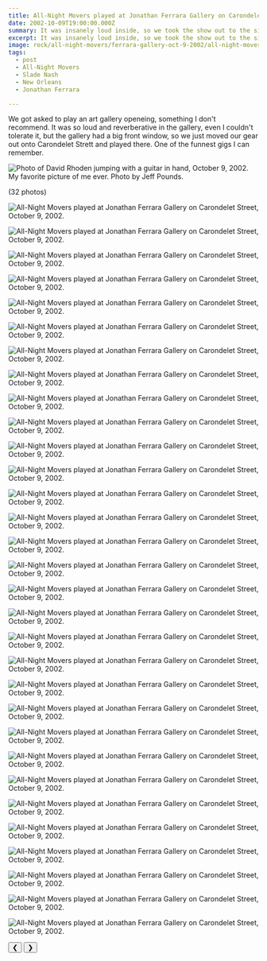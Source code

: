 ```yaml
---
title: All-Night Movers played at Jonathan Ferrara Gallery on Carondelet Street.
date: 2002-10-09T19:00:00.000Z
summary: It was insanely loud inside, so we took the show out to the sidewalk.
excerpt: It was insanely loud inside, so we took the show out to the sidewalk.
image: rock/all-night-movers/ferrara-gallery-oct-9-2002/all-night-movers-ferrara-window-by-jeff-pounds.jpg
tags:
  - post 
  - All-Night Movers
  - Slade Nash
  - New Orleans
  - Jonathan Ferrara

---
```


We got asked to play an art gallery openeing, something I don't recommend. It was so loud and reverberative in the gallery, even I couldn't tolerate it, but the gallery had a big front window, so we just moved our gear out onto Carondelet Strett and played there. One of the funnest gigs I can remember.

![Photo of David Rhoden jumping with a guitar in hand, October 9, 2002.](/static/img/rock/all-night-movers/ferrara-gallery-oct-9-2002/all-night-movers-ferrara-window-by-jeff-pounds.jpg)
My favorite picture of me ever. Photo by Jeff Pounds.

(32 photos)

<div id="viewport">

![All-Night Movers played at Jonathan Ferrara Gallery on Carondelet Street, October 9, 2002.](/static/img/rock/all-night-movers/ferrara-gallery-oct-9-2002/4track-oct-9-2002.jpg "All-Night Movers played at Jonathan Ferrara Gallery on Carondelet Street, October 9, 2002.")

![All-Night Movers played at Jonathan Ferrara Gallery on Carondelet Street, October 9, 2002.](/static/img/rock/all-night-movers/ferrara-gallery-oct-9-2002/daveonly-oct-9-2002.jpg "All-Night Movers played at Jonathan Ferrara Gallery on Carondelet Street, October 9, 2002.")

![All-Night Movers played at Jonathan Ferrara Gallery on Carondelet Street, October 9, 2002.](/static/img/rock/all-night-movers/ferrara-gallery-oct-9-2002/fenderneck-oct-9-2002.jpg "All-Night Movers played at Jonathan Ferrara Gallery on Carondelet Street, October 9, 2002.")

![All-Night Movers played at Jonathan Ferrara Gallery on Carondelet Street, October 9, 2002.](/static/img/rock/all-night-movers/ferrara-gallery-oct-9-2002/inwindow00-oct-9-2002.jpg "All-Night Movers played at Jonathan Ferrara Gallery on Carondelet Street, October 9, 2002.")

![All-Night Movers played at Jonathan Ferrara Gallery on Carondelet Street, October 9, 2002.](/static/img/rock/all-night-movers/ferrara-gallery-oct-9-2002/inwindow01-oct-9-2002.jpg "All-Night Movers played at Jonathan Ferrara Gallery on Carondelet Street, October 9, 2002.")

![All-Night Movers played at Jonathan Ferrara Gallery on Carondelet Street, October 9, 2002.](/static/img/rock/all-night-movers/ferrara-gallery-oct-9-2002/inwindow03-oct-9-2002.jpg "All-Night Movers played at Jonathan Ferrara Gallery on Carondelet Street, October 9, 2002.")

![All-Night Movers played at Jonathan Ferrara Gallery on Carondelet Street, October 9, 2002.](/static/img/rock/all-night-movers/ferrara-gallery-oct-9-2002/inwindow04-oct-9-2002.jpg "All-Night Movers played at Jonathan Ferrara Gallery on Carondelet Street, October 9, 2002.")

![All-Night Movers played at Jonathan Ferrara Gallery on Carondelet Street, October 9, 2002.](/static/img/rock/all-night-movers/ferrara-gallery-oct-9-2002/inwindow06-oct-9-2002.jpg "All-Night Movers played at Jonathan Ferrara Gallery on Carondelet Street, October 9, 2002.")

![All-Night Movers played at Jonathan Ferrara Gallery on Carondelet Street, October 9, 2002.](/static/img/rock/all-night-movers/ferrara-gallery-oct-9-2002/inwindow07-oct-9-2002.jpg "All-Night Movers played at Jonathan Ferrara Gallery on Carondelet Street, October 9, 2002.")

![All-Night Movers played at Jonathan Ferrara Gallery on Carondelet Street, October 9, 2002.](/static/img/rock/all-night-movers/ferrara-gallery-oct-9-2002/inwindow08-oct-9-2002.jpg "All-Night Movers played at Jonathan Ferrara Gallery on Carondelet Street, October 9, 2002.")

![All-Night Movers played at Jonathan Ferrara Gallery on Carondelet Street, October 9, 2002.](/static/img/rock/all-night-movers/ferrara-gallery-oct-9-2002/inwindow09-oct-9-2002.jpg "All-Night Movers played at Jonathan Ferrara Gallery on Carondelet Street, October 9, 2002.")

![All-Night Movers played at Jonathan Ferrara Gallery on Carondelet Street, October 9, 2002.](/static/img/rock/all-night-movers/ferrara-gallery-oct-9-2002/inwindow10-oct-9-2002.jpg "All-Night Movers played at Jonathan Ferrara Gallery on Carondelet Street, October 9, 2002.")

![All-Night Movers played at Jonathan Ferrara Gallery on Carondelet Street, October 9, 2002.](/static/img/rock/all-night-movers/ferrara-gallery-oct-9-2002/inwindow11-oct-9-2002.jpg "All-Night Movers played at Jonathan Ferrara Gallery on Carondelet Street, October 9, 2002.")

![All-Night Movers played at Jonathan Ferrara Gallery on Carondelet Street, October 9, 2002.](/static/img/rock/all-night-movers/ferrara-gallery-oct-9-2002/inwindow12-oct-9-2002.jpg "All-Night Movers played at Jonathan Ferrara Gallery on Carondelet Street, October 9, 2002.")

![All-Night Movers played at Jonathan Ferrara Gallery on Carondelet Street, October 9, 2002.](/static/img/rock/all-night-movers/ferrara-gallery-oct-9-2002/inwindow14-oct-9-2002.jpg "All-Night Movers played at Jonathan Ferrara Gallery on Carondelet Street, October 9, 2002.")

![All-Night Movers played at Jonathan Ferrara Gallery on Carondelet Street, October 9, 2002.](/static/img/rock/all-night-movers/ferrara-gallery-oct-9-2002/inwindow15-oct-9-2002.jpg "All-Night Movers played at Jonathan Ferrara Gallery on Carondelet Street, October 9, 2002.")

![All-Night Movers played at Jonathan Ferrara Gallery on Carondelet Street, October 9, 2002.](/static/img/rock/all-night-movers/ferrara-gallery-oct-9-2002/inwindow16-oct-9-2002.jpg "All-Night Movers played at Jonathan Ferrara Gallery on Carondelet Street, October 9, 2002.")

![All-Night Movers played at Jonathan Ferrara Gallery on Carondelet Street, October 9, 2002.](/static/img/rock/all-night-movers/ferrara-gallery-oct-9-2002/marianmarcus-oct-9-2002.jpg "All-Night Movers played at Jonathan Ferrara Gallery on Carondelet Street, October 9, 2002.")

![All-Night Movers played at Jonathan Ferrara Gallery on Carondelet Street, October 9, 2002.](/static/img/rock/all-night-movers/ferrara-gallery-oct-9-2002/reallight-oct-9-2002.jpg "All-Night Movers played at Jonathan Ferrara Gallery on Carondelet Street, October 9, 2002.")

![All-Night Movers played at Jonathan Ferrara Gallery on Carondelet Street, October 9, 2002.](/static/img/rock/all-night-movers/ferrara-gallery-oct-9-2002/schlitz-oct-9-2002.jpg "All-Night Movers played at Jonathan Ferrara Gallery on Carondelet Street, October 9, 2002.")

![All-Night Movers played at Jonathan Ferrara Gallery on Carondelet Street, October 9, 2002.](/static/img/rock/all-night-movers/ferrara-gallery-oct-9-2002/show1-oct-9-2002.jpg "All-Night Movers played at Jonathan Ferrara Gallery on Carondelet Street, October 9, 2002.")

![All-Night Movers played at Jonathan Ferrara Gallery on Carondelet Street, October 9, 2002.](/static/img/rock/all-night-movers/ferrara-gallery-oct-9-2002/sidewalk1-oct-9-2002.jpg "All-Night Movers played at Jonathan Ferrara Gallery on Carondelet Street, October 9, 2002.")

![All-Night Movers played at Jonathan Ferrara Gallery on Carondelet Street, October 9, 2002.](/static/img/rock/all-night-movers/ferrara-gallery-oct-9-2002/sidewalk2-oct-9-2002.jpg "All-Night Movers played at Jonathan Ferrara Gallery on Carondelet Street, October 9, 2002.")

![All-Night Movers played at Jonathan Ferrara Gallery on Carondelet Street, October 9, 2002.](/static/img/rock/all-night-movers/ferrara-gallery-oct-9-2002/sidewalk4-oct-9-2002.jpg "All-Night Movers played at Jonathan Ferrara Gallery on Carondelet Street, October 9, 2002.")

![All-Night Movers played at Jonathan Ferrara Gallery on Carondelet Street, October 9, 2002.](/static/img/rock/all-night-movers/ferrara-gallery-oct-9-2002/sidewalk5-oct-9-2002.jpg "All-Night Movers played at Jonathan Ferrara Gallery on Carondelet Street, October 9, 2002.")

![All-Night Movers played at Jonathan Ferrara Gallery on Carondelet Street, October 9, 2002.](/static/img/rock/all-night-movers/ferrara-gallery-oct-9-2002/sidewalk6-oct-9-2002.jpg "All-Night Movers played at Jonathan Ferrara Gallery on Carondelet Street, October 9, 2002.")

![All-Night Movers played at Jonathan Ferrara Gallery on Carondelet Street, October 9, 2002.](/static/img/rock/all-night-movers/ferrara-gallery-oct-9-2002/sidewalk7-oct-9-2002.jpg "All-Night Movers played at Jonathan Ferrara Gallery on Carondelet Street, October 9, 2002.")

![All-Night Movers played at Jonathan Ferrara Gallery on Carondelet Street, October 9, 2002.](/static/img/rock/all-night-movers/ferrara-gallery-oct-9-2002/sidewalk8-oct-9-2002.jpg "All-Night Movers played at Jonathan Ferrara Gallery on Carondelet Street, October 9, 2002.")

![All-Night Movers played at Jonathan Ferrara Gallery on Carondelet Street, October 9, 2002.](/static/img/rock/all-night-movers/ferrara-gallery-oct-9-2002/sidewalk9-oct-9-2002.jpg "All-Night Movers played at Jonathan Ferrara Gallery on Carondelet Street, October 9, 2002.")

![All-Night Movers played at Jonathan Ferrara Gallery on Carondelet Street, October 9, 2002.](/static/img/rock/all-night-movers/ferrara-gallery-oct-9-2002/sidewalk10-oct-9-2002.jpg "All-Night Movers played at Jonathan Ferrara Gallery on Carondelet Street, October 9, 2002.")

![All-Night Movers played at Jonathan Ferrara Gallery on Carondelet Street, October 9, 2002.](/static/img/rock/all-night-movers/ferrara-gallery-oct-9-2002/street-oct-9-2002.jpg "All-Night Movers played at Jonathan Ferrara Gallery on Carondelet Street, October 9, 2002.")

</div>
<div class="flex row-reverse space-between">
  <div id="caption"></div>
  <div class="prevnext-container">
    <button id="buttonPrevious">&#10094;</button>
    <button id="buttonNext">&#10095;</button>
  </div>
</div>

